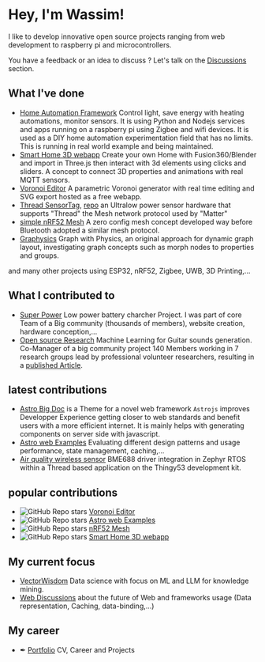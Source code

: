 # Hey, I'm Wassim!

I like to develop innovative open source projects ranging from web development to raspberry pi and microcontrollers.

You have a feedback or an idea to discuss ? Let's talk on the [Discussions](https://github.com/wassfila/wassfila/discussions) section.

## What I've done

* [Home Automation Framework](https://github.com/HomeSmartMesh/raspi) Control light, save energy with heating automations, monitor sensors. It is using Python and Nodejs services and apps running on a raspberry pi using Zigbee and wifi devices. It is used as a DIY home automation experimentation field that has no limits. This is running in real world example and being maintained.
* [Smart Home 3D webapp](https://github.com/HomeSmartMesh/smart_home_3d_webapp) Create your own Home with Fusion360/Blender and import in Three.js then interact with 3d elements using clicks and sliders. A concept to connect 3D properties and animations with real MQTT sensors.
* [Voronoi Editor](https://github.com/WebSVG/voronoi) A parametric Voronoi generator with real time editing and SVG export hosted as a free webapp.
* [Thread SensorTag](https://www.homesmartmesh.com/docs/microcontrollers/nrf52/thread_sensortag/), [repo](https://github.com/HomeSmartMesh/sdk-hsm-sensortag) an Ultralow power sensor hardware that supports "Thread" the Mesh network protocol used by "Matter"
* [simple nRF52 Mesh](https://github.com/nRFMesh/nRF52_Mesh) A zero config mesh concept developed way before Bluetooth adopted a similar mesh protocol.
* [Graphysics](https://github.com/NetworkGraphs/graphysics) Graph with Physics, an original approach for dynamic graph layout, investigating graph concepts such as morph nodes to properties and groups.

and many other projects using ESP32, nRF52, Zigbee, UWB, 3D Printing,...

## What I contributed to
* [Super Power](https://github.com/SuperPower) Low power battery charcher Project. I was part of core Team of a Big community (thousands of members), website creation, hardware conception,...
* [Open source Research](https://thesoundofaiosr.github.io/) Machine Learning for Guitar sounds generation. Co-Manager of a big community project 140 Members working in 7 research groups lead by professional volunteer researchers, resulting in a [published Article](https://aimusiccreativity.org/2022-aimc/#:~:text=The%20Sound%20of%20AI%20Community).
## latest contributions
* [Astro Big Doc](https://astro.build/themes/details/astro-big-doc/) is a Theme for a novel web framework `Astrojs` improves Developper Experience getting closer to web standards and benefit users with a more efficient internet. It is mainly helps with generating components on server side with javascript.
* [Astro web Examples](https://github.com/MicroWebStacks/astro-examples) Evaluating different design patterns and usage performance, state management, caching,...
* [Air quality wireless sensor](https://github.com/HomeSmartMesh/sdk-hsm-thingy53) BME688 driver integration in Zephyr RTOS within a Thread based application on the Thingy53 development kit.

## popular contributions
* ![GitHub Repo stars](https://img.shields.io/github/stars/WebSVG/voronoi) [Voronoi Editor](https://github.com/WebSVG/voronoi)
* ![GitHub Repo stars](https://img.shields.io/github/stars/MicroWebStacks/astro-examples) [Astro web Examples](https://github.com/MicroWebStacks/astro-examples)
* ![GitHub Repo stars](https://img.shields.io/github/stars/nRFMesh/nRF52_Mesh) [nRF52 Mesh](https://github.com/nRFMesh/nRF52_Mesh)
* ![GitHub Repo stars](https://img.shields.io/github/stars/HomeSmartMesh/smart_home_3d_webapp) [Smart Home 3D webapp](https://github.com/HomeSmartMesh/smart_home_3d_webapp) 

## My current focus

* [VectorWisdom](https://github.com/VectorWisdom/VectorWisdom/wiki) Data science with focus on ML and LLM for knowledge mining.
* [Web Discussions](https://github.com/orgs/MicroWebStacks/discussions) about the future of Web and frameworks usage (Data representation, Caching, data-binding,...)

## My career
* ✒ [Portfolio](https://wassfila.github.io/) CV, Career and Projects
